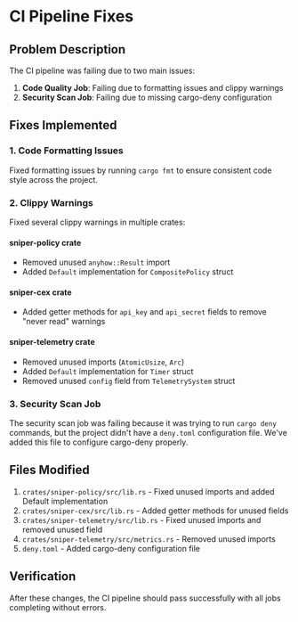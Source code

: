 # CI Pipeline Fixes

## Problem Description

The CI pipeline was failing due to two main issues:

1. **Code Quality Job**: Failing due to formatting issues and clippy warnings
2. **Security Scan Job**: Failing due to missing cargo-deny configuration

## Fixes Implemented

### 1. Code Formatting Issues

Fixed formatting issues by running `cargo fmt` to ensure consistent code style across the project.

### 2. Clippy Warnings

Fixed several clippy warnings in multiple crates:

#### sniper-policy crate
- Removed unused `anyhow::Result` import
- Added `Default` implementation for `CompositePolicy` struct

#### sniper-cex crate
- Added getter methods for `api_key` and `api_secret` fields to remove "never read" warnings

#### sniper-telemetry crate
- Removed unused imports (`AtomicUsize`, `Arc`)
- Added `Default` implementation for `Timer` struct
- Removed unused `config` field from `TelemetrySystem` struct

### 3. Security Scan Job

The security scan job was failing because it was trying to run `cargo deny` commands, but the project didn't have a `deny.toml` configuration file. We've added this file to configure cargo-deny properly.

## Files Modified

1. `crates/sniper-policy/src/lib.rs` - Fixed unused imports and added Default implementation
2. `crates/sniper-cex/src/lib.rs` - Added getter methods for unused fields
3. `crates/sniper-telemetry/src/lib.rs` - Fixed unused imports and removed unused field
4. `crates/sniper-telemetry/src/metrics.rs` - Removed unused imports
5. `deny.toml` - Added cargo-deny configuration file

## Verification

After these changes, the CI pipeline should pass successfully with all jobs completing without errors.